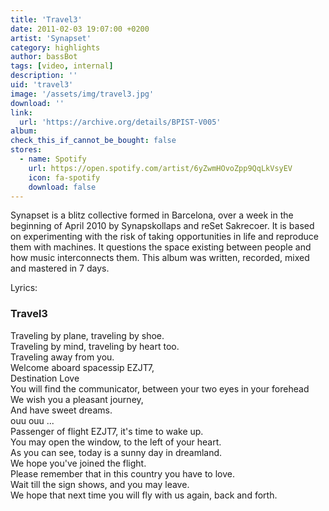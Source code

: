 ```yaml
---
title: 'Travel3'
date: 2011-02-03 19:07:00 +0200
artist: 'Synapset'
category: highlights
author: bassBot
tags: [video, internal]
description: ''
uid: 'travel3'
image: '/assets/img/travel3.jpg'
download: ''
link: 
  url: 'https://archive.org/details/BPIST-V005'
album: 
check_this_if_cannot_be_bought: false
stores:
  - name: Spotify
    url: https://open.spotify.com/artist/6yZwmHOvoZpp9QqLkVsyEV
    icon: fa-spotify
    download: false
---
```

Synapset is a blitz collective formed in Barcelona, over a week in the beginning of April 2010 by Synapskollaps and reSet Sakrecoer. It is based on experimenting with the risk of taking opportunities in life and reproduce them with machines. It questions the space existing between people and how music interconnects them. This album was written, recorded, mixed and mastered in 7 days.

Lyrics:

### Travel3

Traveling by plane, traveling by shoe.<br />
Traveling by mind, traveling by heart too.<br />
Traveling away from you.<br />
Welcome aboard spacessip EZJT7,<br />
Destination Love<br />
You will find the communicator, between your two eyes in your forehead<br />
We wish you a pleasant journey,<br />
And have sweet dreams.<br />
ouu ouu ...<br />
Passenger of flight EZJT7, it's time to wake up.<br />
You may open the window, to the left of your heart.<br />
As you can see, today is a sunny day in dreamland.<br />
We hope you've joined the flight.<br />
Please remember that in this country you have to love.<br />
Wait till the sign shows, and you may leave.<br />
We hope that next time you will fly with us again, back and forth.<br />
